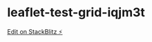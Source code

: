 # leaflet-test-grid-iqjm3t

[Edit on StackBlitz ⚡️](https://stackblitz.com/edit/leaflet-test-grid-iqjm3t)